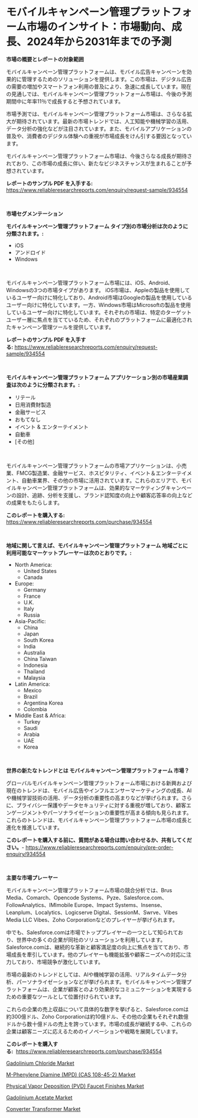 <p><h1>モバイルキャンペーン管理プラットフォーム市場のインサイト：市場動向、成長、2024年から2031年までの予測</h1></p><p><strong>市場の概要とレポートの対象範囲</strong></p>
<p><p>モバイルキャンペーン管理プラットフォームは、モバイル広告キャンペーンを効果的に管理するためのソリューションを提供します。この市場は、デジタル広告の需要の増加やスマートフォン利用の普及により、急速に成長しています。現在の見通しでは、モバイルキャンペーン管理プラットフォーム市場は、今後の予測期間中に年率11％で成長すると予想されています。</p><p>市場予測では、モバイルキャンペーン管理プラットフォーム市場は、さらなる拡大が期待されています。最新の市場トレンドでは、人工知能や機械学習の活用、データ分析の強化などが注目されています。また、モバイルアプリケーションの普及や、消費者のデジタル体験への重視が市場成長をけん引する要因となっています。</p><p>モバイルキャンペーン管理プラットフォーム市場は、今後さらなる成長が期待されており、この市場の成長に伴い、新たなビジネスチャンスが生まれることが予想されています。</p></p>
<p><strong>レポートのサンプル PDF を入手する:</strong> <a href="https://www.reliableresearchreports.com/enquiry/request-sample/934554">https://www.reliableresearchreports.com/enquiry/request-sample/934554</a></p>
<p>&nbsp;</p>
<p><strong>市場セグメンテーション</strong></p>
<p><strong>モバイルキャンペーン管理プラットフォーム タイプ別の市場分析は次のように分類されます。:</strong></p>
<p><ul><li>iOS</li><li>アンドロイド</li><li>Windows</li></ul></p>
<p>&nbsp;</p>
<p><p>モバイルキャンペーン管理プラットフォーム市場には、iOS、Android、Windowsの3つの市場タイプがあります。 iOS市場は、Appleの製品を使用しているユーザー向けに特化しており、Android市場はGoogleの製品を使用しているユーザー向けに特化しています。一方、Windows市場はMicrosoftの製品を使用しているユーザー向けに特化しています。それぞれの市場は、特定のターゲットユーザー層に焦点を当てているため、それぞれのプラットフォームに最適化されたキャンペーン管理ツールを提供しています。</p></p>
<p><strong>レポートのサンプル PDF を入手する:</strong>&nbsp;<a href="https://www.reliableresearchreports.com/enquiry/request-sample/934554">https://www.reliableresearchreports.com/enquiry/request-sample/934554</a></p>
<p>&nbsp;</p>
<p><strong> モバイルキャンペーン管理プラットフォーム アプリケーション別の市場産業調査は次のように分類されます。:</strong></p>
<p><ul><li>リテール</li><li>日用消費財製造</li><li>金融サービス</li><li>おもてなし</li><li>イベント & エンターテイメント</li><li>自動車</li><li>[その他]</li></ul></p>
<p>&nbsp;</p>
<p><p>モバイルキャンペーン管理プラットフォームの市場アプリケーションは、小売業、FMCG製造業、金融サービス、ホスピタリティ、イベント＆エンターテイメント、自動車業界、その他の市場に活用されています。これらのエリアで、モバイルキャンペーン管理プラットフォームは、効果的なマーケティングキャンペーンの設計、追跡、分析を支援し、ブランド認知度の向上や顧客応答率の向上などの成果をもたらします。</p></p>
<p><strong>このレポートを購入する:</strong>&nbsp; <a href="https://www.reliableresearchreports.com/purchase/934554">https://www.reliableresearchreports.com/purchase/934554</a></p>
<p>&nbsp;</p>
<p><strong>地域に関して言えば、モバイルキャンペーン管理プラットフォーム 地域ごとに利用可能なマーケットプレーヤーは次のとおりです。:</strong></p>
<p><ul>
    <li>
        North America:
        <ul>
            <li>United States</li>
            <li>Canada</li>
        </ul>
    </li>
    <li>
        Europe:
        <ul>
            <li>Germany</li>
            <li>France</li>
            <li>U.K.</li>
            <li>Italy</li>
            <li>Russia</li>
        </ul>
    </li>
    <li>
        Asia-Pacific:
        <ul>
            <li>China</li>
            <li>Japan</li>
            <li>South Korea</li>
            <li>India</li>
            <li>Australia</li>
            <li>China Taiwan</li>
            <li>Indonesia</li>
            <li>Thailand</li>
            <li>Malaysia</li>
        </ul>
    </li>
    <li>
        Latin America:
        <ul>
            <li>Mexico</li>
            <li>Brazil</li>
            <li>Argentina Korea</li>
            <li>Colombia</li>
        </ul>
    </li>
    <li>
        Middle East & Africa:
        <ul>
            <li>Turkey</li>
            <li>Saudi</li>
            <li>Arabia</li>
            <li>UAE</li>
            <li>Korea</li>
        </ul>
    </li>
    </ul></p>
<p>&nbsp;</p>
<p><strong>世界の新たなトレンドとは モバイルキャンペーン管理プラットフォーム 市場？</strong></p>
<p><p>グローバルモバイルキャンペーン管理プラットフォーム市場における新興および現在のトレンドは、モバイル広告やインフルエンサーマーケティングの成長、AIや機械学習技術の活用、データ分析の重要性の高まりなどが挙げられます。さらに、プライバシー保護やデータセキュリティに対する重視が増しており、顧客エンゲージメントやパーソナライゼーションの重要性が高まる傾向も見られます。これらのトレンドは、モバイルキャンペーン管理プラットフォーム市場の成長と進化を推進しています。</p></p>
<p><strong>このレポートを購入する前に、質問がある場合は問い合わせるか、共有してください。</strong>- <a href="https://www.reliableresearchreports.com/enquiry/pre-order-enquiry/934554">https://www.reliableresearchreports.com/enquiry/pre-order-enquiry/934554</a></p>
<p>&nbsp;</p>
<p><strong>主要な市場プレーヤー</strong></p>
<p><p>モバイルキャンペーン管理プラットフォーム市場の競合分析では、Brus Media、Comarch、Opencode Systems、Pyze、Salesforce.com、FollowAnalytics、IMImobile Europe、Impact Systems、Insense、Leanplum、Localytics、Logicserve Digital、SessionM、Swrve、Vibes Media LLC Vibes、Zoho Corporationなどのプレイヤーが挙げられます。</p><p>中でも、Salesforce.comは市場でトッププレイヤーの一つとして知られており、世界中の多くの企業が同社のソリューションを利用しています。Salesforce.comは、継続的な革新と顧客満足度の向上に焦点を当てており、市場成長を牽引しています。他のプレイヤーも機能拡張や顧客ニーズへの対応に注力しており、市場競争が激化しています。</p><p>市場の最新のトレンドとしては、AIや機械学習の活用、リアルタイムデータ分析、パーソナライゼーションなどが挙げられます。モバイルキャンペーン管理プラットフォームは、企業が顧客とのより効果的なコミュニケーションを実現するための重要なツールとして位置付けられています。</p><p>これらの企業の売上収益について具体的な数字を挙げると、Salesforce.comは約300億ドル、Zoho Corporationは約10億ドル、その他の企業もそれぞれ数億ドルから数十億ドルの売上を誇っています。市場の成長が継続する中、これらの企業は顧客ニーズに応えるためのイノベーションや戦略を展開しています。</p></p>
<p><strong>このレポートを購入する:</strong>&nbsp;&nbsp;<a href="https://www.reliableresearchreports.com/purchase/934554">https://www.reliableresearchreports.com/purchase/934554</a></p>
<p><p><a href="https://view.publitas.com/reportprime-1/gadolinium-chloride-market-a-comprehensive-report-of-its-market-share-growth-trends-2024-2031/">Gadolinium Chloride Market</a></p><p><a href="https://glittery-fuchsia-86a.notion.site/M-Phenylene-Diamine-MPD-CAS-108-45-2-Market-Research-Report-Provides-thorough-Industry-Overview--9a48aa6ae988459e9f80675d23fcbc41">M-Phenylene Diamine (MPD) (CAS 108-45-2) Market</a></p><p><a href="https://acidic-farm-354.notion.site/Physical-Vapor-Deposition-PVD-Faucet-Finishes-Market-Furnish-Information-about-Market-Size-Market-e2cf483e9215491c873ab0e398459643">Physical Vapor Deposition (PVD) Faucet Finishes Market</a></p><p><a href="https://view.publitas.com/reportprime-1/gadolinium-acetate-market-size-global-industry-overview-market-segmentation-and-forecast-2024-to-2031/">Gadolinium Acetate Market</a></p><p><a href="https://glittery-fuchsia-86a.notion.site/Converter-Transformer-Market-Analysis-and-Market-Size-Global-Industry-Overview-Market-Segmentation-9f8c94b23ec7477f8d3c6bf3973fe2c2">Converter Transformer Market</a></p></p>